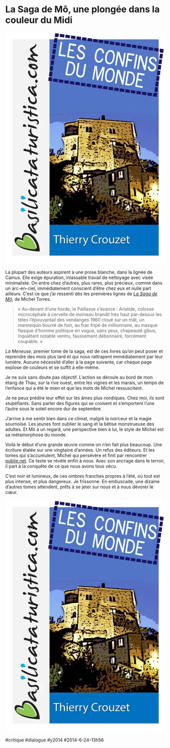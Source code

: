 # La Saga de Mô, une plongée dans la couleur du Midi

![](_i/cover.webp)

La plupart des auteurs aspirent à une prose blanche, dans la lignée de Camus. Elle exige épuration, inlassable travail de nettoyage avec visée minimaliste. On entre chez d’autres, plus rares, plus précieux, comme dans un arc-en-ciel, immédiatement conscient d’être chez eux et nulle part ailleurs. C’est ce que j’ai ressenti dès les premières lignes de [*La Saga de Mô*](http://lasagademo.publie.net/), de Michel Torres.

> « Au-devant d’une horde, le Paillasse s’avance : Aristide, colosse microcéphale à cervelle de moineau brandit très haut par-dessus les têtes l’épouvantail des vendanges 1960 cloué sur un mât, un mannequin bourré de foin, au frac fripé de millionnaire, au masque flasque d’homme politique en vogue, sans yeux, chapeauté gibus, inquiétant notable ventru, faussement débonnaire, forcément coupable. »

*La Meneuse*, premier tome de la saga, est de ces livres qu’on peut poser et reprendre des mois plus tard et qui nous rattrapent immédiatement par leur lumière. Aucune nécessité d’aller à la page suivante, car chaque page explose de couleurs et se suffit à elle-même.

Je ne suis sans doute pas objectif. L’action se déroule au bord de mon étang de Thau, sur la rive ouest, entre les vignes et les marais, un temps de l’enfance qui a été le mien et que les mots de Michel ressuscitent.

Je ne peux prédire leur effet sur les âmes plus nordiques. Chez moi, ils sont stupéfiants. Sans parler des figures qui se croisent et s’emportent l’une l’autre sous le soleil encore dur de septembre.

J’arrive à me sentir bien dans ce climat, malgré la noirceur et la magie sournoise. Les jeunes font oublier le sang et la bêtise monstrueuse des adultes. Et Mô a un regard, une perspective bien à lui, le style de Michel est sa métamorphose du monde.

Voilà le début d’une grande œuvre comme on n’en fait plus beaucoup. Une écriture étalée sur une vingtaine d’années. Un refus des éditeurs. Et les tomes qui s’accumulent, Michel qui persévère et finit par rencontrer [publie.net](http://publie.net/). Ce texte se révèle enfin à nous. Avec son ancrage dans le terroir, il part à la conquête de ce que nous avons tous vécu.

C’est noir et lumineux, de ces ombres franches propres à l’été, où tout est plus intense, et plus dangereux. Je frissonne. En embuscade, une dizaine d’autres tomes attendent, prêts à se jeter sur nous et à nous dévorer le cœur.

![La Saga de Mô, tome 1](_i/cover.webp)

#critique #dialogue #y2014 #2014-6-24-13h56
